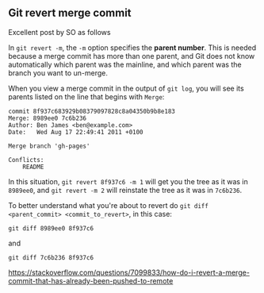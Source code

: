 


## Git revert merge commit


Excellent post by SO as follows

In `git revert -m`, the `-m` option specifies the **parent number**. This is needed because a merge commit has more than one parent, and Git does not know automatically which parent was the mainline, and which parent was the branch you want to un-merge.

When you view a merge commit in the output of `git log`, you will see its parents listed on the line that begins with `Merge`:

```
commit 8f937c683929b08379097828c8a04350b9b8e183
Merge: 8989ee0 7c6b236
Author: Ben James <ben@example.com>
Date:   Wed Aug 17 22:49:41 2011 +0100

Merge branch 'gh-pages'

Conflicts:
    README
```

In this situation, `git revert 8f937c6 -m 1` will get you the tree as it was in `8989ee0`, and `git revert -m 2` will reinstate the tree as it was in `7c6b236`.

To better understand what you're about to revert do `git diff <parent_commit> <commit_to_revert>`, in this case:

```
git diff 8989ee0 8f937c6
```

and

```
git diff 7c6b236 8f937c6
```

https://stackoverflow.com/questions/7099833/how-do-i-revert-a-merge-commit-that-has-already-been-pushed-to-remote


